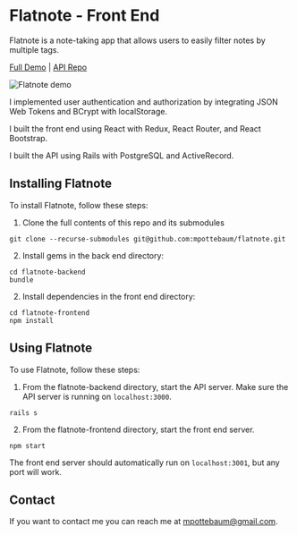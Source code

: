 # Flatnote - Front End

Flatnote is a note-taking app that allows users to easily filter notes by multiple tags.

[Full Demo](https://www.youtube.com/watch?v=reKIlvSAIFo&feature=youtu.be) | [API Repo](https://github.com/mpottebaum/flatnote-backend)

![Flatnote demo](https://j.gifs.com/YWJMM9.gif)

I implemented user authentication and authorization by integrating JSON Web Tokens and BCrypt with localStorage.

I built the front end using React with Redux, React Router, and React Bootstrap.

I built the API using Rails with PostgreSQL and ActiveRecord.

## Installing Flatnote

To install Flatnote, follow these steps:

1. Clone the full contents of this repo and its submodules

```
git clone --recurse-submodules git@github.com:mpottebaum/flatnote.git
```

2. Install gems in the back end directory:

```
cd flatnote-backend
bundle
```

2. Install dependencies in the front end directory:

```
cd flatnote-frontend
npm install
```

## Using Flatnote

To use Flatnote, follow these steps:

1. From the flatnote-backend directory, start the API server. Make sure the API server is running on `localhost:3000`.

```
rails s
```

2. From the flatnote-frontend directory, start the front end server.

```
npm start
```

The front end server should automatically run on `localhost:3001`, but any port will work.

## Contact

If you want to contact me you can reach me at mpottebaum@gmail.com.